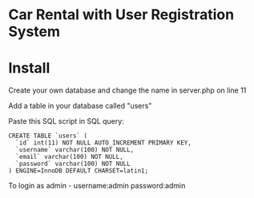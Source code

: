 # Car Rental with User Registration System

# Install
Create your own database and change the name in server.php on line 11

Add a table in your database called "users"

Paste this SQL script in SQL query:

```
CREATE TABLE `users` (
  `id` int(11) NOT NULL AUTO_INCREMENT PRIMARY KEY,
  `username` varchar(100) NOT NULL,
  `email` varchar(100) NOT NULL,
  `password` varchar(100) NOT NULL
) ENGINE=InnoDB DEFAULT CHARSET=latin1;
```
To login as admin - username:admin password:admin

